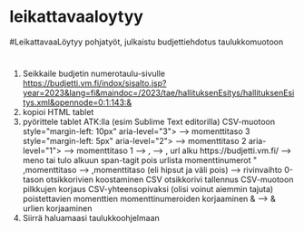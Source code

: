 # leikattavaaloytyy
 #LeikattavaaLöytyy pohjatyöt, julkaistu budjettiehdotus taulukkomuotoon

# 

1. Seikkaile budjetin numerotaulu-sivulle https://budjetti.vm.fi/indox/sisalto.jsp?year=2023&lang=fi&maindoc=/2023/tae/hallituksenEsitys/hallituksenEsitys.xml&opennode=0:1:143:&
2. kopioi HTML tablet
3. pyörittele tablet ATK:lla (esim Sublime Text editorilla) CSV-muotoon
    style="margin-left: 10px" aria-level="3"> --> momenttitaso 3
    style="margin-left: 5px" aria-level="2"> --> momenttitaso 2
    aria-level="1"> --> momenttitaso 1
    </a></span></td>
     <td class="tableContent" style="text-align: right"><span class="LihavaTeksti"> --> ,
        </a></td>
     <td class="tableContent" style="text-align: right"> --> ,
    url alku https://budjetti.vm.fi/
    <tr> 
     <td class="tableContent" style="text-align: left"> --> meno tai tulo alkuun
    span-tagit pois
    urlista momenttinumerot
    " ,momenttitaso --> ,momenttitaso (eli hipsut ja väli pois)
    </td> 
    </tr> 
    --> rivinvaihto 
    0-tason otsikkorivien koostaminen
    CSV otsikkorivi
    tallennus CSV-muotoon
    pilkkujen korjaus CSV-yhteensopivaksi (olisi voinut aiemmin tajuta)
    poistettavien momenttien momenttinumeroiden korjaaminen
    &amp; --> & urlien korjaaminen
4. Siirrä haluamaasi taulukkoohjelmaan